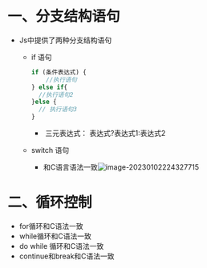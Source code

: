 # 一、分支结构语句

- Js中提供了两种分支结构语句

  - if 语句

    ```javascript
    if (条件表达式) {
    	//执行语句
    } else if{
      //执行语句2
    }else {
      // 执行语句3
    }
    ```

    - ​	三元表达式： 表达式?表达式1:表达式2

  - switch 语句

    - 和C语言语法一致![image-20230102224327715](https://yrecord.oss-cn-hangzhou.aliyuncs.com/picture/202301022243796.png)

# 二、循环控制

- for循环和C语法一致
- while循环和C语法一致
- do while 循环和C语法一致
- continue和break和C语法一致